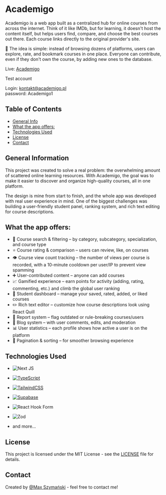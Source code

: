 # Academigo

Academigo is a web app built as a centralized hub for online courses from across the internet. Think of it like IMDb, but for learning, it doesn't host the content itself, but helps users find, compare, and choose the best courses out there. Each course links directly to the original provider's site.

🧠 The idea is simple: instead of browsing dozens of platforms, users can explore, rate, and bookmark courses in one place. Everyone can contribute, even if they don't own the course, by adding new ones to the database.

Live: [Academigo](https://academigo.pl)

Test account

Login: kontakt@academigo.pl  
password: Academigo1

## Table of Contents

-   [General Info](#general-information)
-   [What the app offers:](#what-the-app-offers)
-   [Technologies Used](#technologies-used)
-   [License](#license)
-   [Contact](#contact)


## General Information

This project was created to solve a real problem: the overwhelming amount of scattered online learning resources. With Academigo, the goal was to make it easier to discover and organize high-quality courses, all in one platform.

The design is mine from start to finish, and the whole app was developed with real user experience in mind. One of the biggest challenges was building a user-friendly student panel, ranking system, and rich text editing for course descriptions.


## What the app offers:

-   🔎 Course search & filtering – by category, subcategory, specialization, and course type
-   ⭐ Course rating & comparison – users can review, like, on courses
-   👁️ Course view count tracking – the number of views per course is recorded, with a 10-minute cooldown per user/IP to prevent view spamming
-   ➕ User-contributed content – anyone can add courses
-   📈 Gamified experience – earn points for activity (adding, rating, commenting, etc.) and climb the global user ranking
-   👤 Student dashboard – manage your saved, rated, added, or liked courses
-   ✏️ Rich text editor – customize how course descriptions look using React Quill
-   🚩 Report system – flag outdated or rule-breaking courses/users
-   📰 Blog system – with user comments, edits, and moderation
-   📊 User statistics – each profile shows how active a user is on the platform
-   🔄 Pagination & sorting – for smoother browsing experience
  

## Technologies Used

-   ![Next JS](https://img.shields.io/badge/Next-black?style=for-the-badge&logo=next.js&logoColor=white)

-   [![TypeScript](https://img.shields.io/badge/typescript-%23007ACC.svg?style=for-the-badge&logo=typescript&logoColor=white)](https://www.typescriptlang.org/)

-   [![TailwindCSS](https://img.shields.io/badge/tailwindcss-%2338B2AC.svg?style=for-the-badge&logo=tailwind-css&logoColor=white)](https://tailwindcss.com/)

-   [![Supabase](https://img.shields.io/badge/Supabase-3ECF8E?style=for-the-badge&logo=supabase&logoColor=white)](https://supabase.com/)

-   ![React Hook Form](https://img.shields.io/badge/React%20Hook%20Form-%23EC5990.svg?style=for-the-badge&logo=reacthookform&logoColor=white)
  
-   ![Zod](https://img.shields.io/badge/zod-%233068b7.svg?style=for-the-badge&logo=zod&logoColor=white)
  
-   and more...

## License

This project is licensed under the MIT License - see the [LICENSE](LICENSE) file for details.

## Contact

Created by [@Max Szymański](https://maxszymanski.pl) - feel free to contact me!
